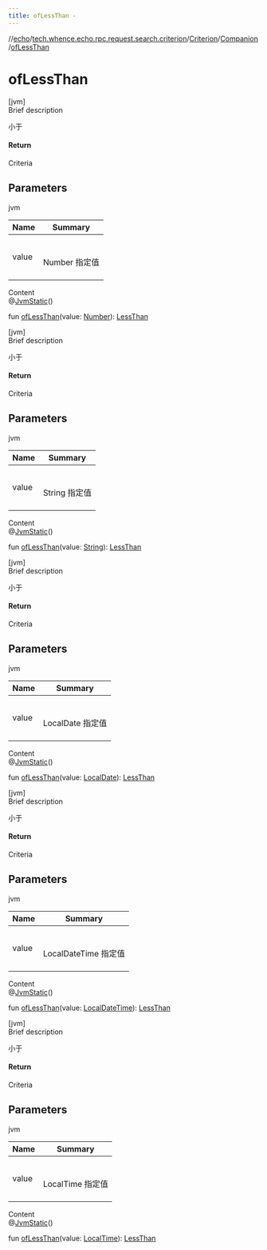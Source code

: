 ```yaml
---
title: ofLessThan -
---
```

//[echo](../../../index.md)/[tech.whence.echo.rpc.request.search.criterion](../../index.md)/[Criterion](../index.md)/[Companion](index.md)/[ofLessThan](of-less-than.md)



# ofLessThan  
[jvm]  
Brief description  


小于



#### Return  


Criteria



## Parameters  
  
jvm  
  
|  Name|  Summary| 
|---|---|
| value| <br><br>Number 指定值<br><br>
  
  
Content  
@[JvmStatic](https://kotlinlang.org/api/latest/jvm/stdlib/kotlin.jvm/-jvm-static/index.html)()  
  
fun [ofLessThan](of-less-than.md)(value: [Number](https://kotlinlang.org/api/latest/jvm/stdlib/kotlin/-number/index.html)): [LessThan](../../-less-than/index.md)  


[jvm]  
Brief description  


小于



#### Return  


Criteria



## Parameters  
  
jvm  
  
|  Name|  Summary| 
|---|---|
| value| <br><br>String 指定值<br><br>
  
  
Content  
@[JvmStatic](https://kotlinlang.org/api/latest/jvm/stdlib/kotlin.jvm/-jvm-static/index.html)()  
  
fun [ofLessThan](of-less-than.md)(value: [String](https://kotlinlang.org/api/latest/jvm/stdlib/kotlin/-string/index.html)): [LessThan](../../-less-than/index.md)  


[jvm]  
Brief description  


小于



#### Return  


Criteria



## Parameters  
  
jvm  
  
|  Name|  Summary| 
|---|---|
| value| <br><br>LocalDate 指定值<br><br>
  
  
Content  
@[JvmStatic](https://kotlinlang.org/api/latest/jvm/stdlib/kotlin.jvm/-jvm-static/index.html)()  
  
fun [ofLessThan](of-less-than.md)(value: [LocalDate](https://docs.oracle.com/javase/8/docs/api/java/time/LocalDate.html)): [LessThan](../../-less-than/index.md)  


[jvm]  
Brief description  


小于



#### Return  


Criteria



## Parameters  
  
jvm  
  
|  Name|  Summary| 
|---|---|
| value| <br><br>LocalDateTime 指定值<br><br>
  
  
Content  
@[JvmStatic](https://kotlinlang.org/api/latest/jvm/stdlib/kotlin.jvm/-jvm-static/index.html)()  
  
fun [ofLessThan](of-less-than.md)(value: [LocalDateTime](https://docs.oracle.com/javase/8/docs/api/java/time/LocalDateTime.html)): [LessThan](../../-less-than/index.md)  


[jvm]  
Brief description  


小于



#### Return  


Criteria



## Parameters  
  
jvm  
  
|  Name|  Summary| 
|---|---|
| value| <br><br>LocalTime 指定值<br><br>
  
  
Content  
@[JvmStatic](https://kotlinlang.org/api/latest/jvm/stdlib/kotlin.jvm/-jvm-static/index.html)()  
  
fun [ofLessThan](of-less-than.md)(value: [LocalTime](https://docs.oracle.com/javase/8/docs/api/java/time/LocalTime.html)): [LessThan](../../-less-than/index.md)  



